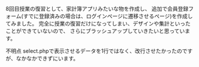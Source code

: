 8回目授業の復習として、家計簿アプリみたいな物を作成し、
追加で会員登録フォーム(すでに登録済みの場合は、ログインページに遷移させるページ)を作成してみました。
完全に授業の復習だけになってしまい、デザインや集計といったことができていないので、
さらにブラッシュアップしていきたいと思っています。

不明点
select.phpで表示させるデータを1行ではなく、改行させたかったのですが、なかなかできずにいます。
